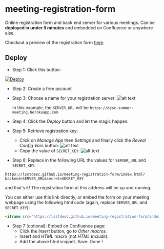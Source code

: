 # meeting-registration-form
Online registration form  and back end server for various meetings.
Can be **deployed in under 5 minutes** and embedded on Confluence or anywhere else.

Checkout a preview of the registration form
 [here](https://LFITaskForce.github.io/meeting-registration-form/index.html).

## Deploy

- Step 1: Click this button:

 [![Deploy](https://www.herokucdn.com/deploy/button.svg)](https://heroku.com/deploy)

- Step 2: Create a free account

- Step 3: Choose a name for your registration server:
 ![alt text](.static/im1.png)

  In this example, the `SERVER_URL` will be `https://desc-summer-meeting.herokuapp.com`

- Step 4: Click the *Deploy* button and let the magic happen.

- Step 5: Retrieve registration key:
  - Click on *Manage App* then *Settings* and finally click the *Reveal Config Vars* button:
   ![alt text](.static/im2.png)
  - Copy the value of `SECRET_KEY`:
   ![alt text](.static/im3.png)

- Step 6: Replace in the following URL the values for `SERVER_URL` and `SECRET_KEY`:
```
https://lsstdesc.github.io/meeting-registration-form/index.html?backend=SERVER_URL&secret=SECRET_KEY
```
and that's it! The registration form at this address will be up and running.

  You can either use this link directly, or embed the form on your meeting webpage using
the following html code (again, replace `SERVER_URL` and `SECRET_KEY`):
```HTML
<iframe src="https://lsstdesc.github.io/meeting-registration-form/index.html?backend=SERVER_URL&secret=SECRET_KEY"  width="1000" height="1000" scrolling="yes" style="border:none" seamless></iframe>
```

- Step 7 (optional): Embed on Confluence page:
   - Click the *Insert* button, go to *Other macros*.
   - Insert and *HTML* macro (not *HTML Include*).
   - Add the above html snippet. Save. Done !
